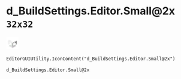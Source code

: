 # d_BuildSettings.Editor.Small@2x `32x32`
<img src="/img/d_BuildSettings.Editor.Small.png" width=32 height=32>

``` CSharp
EditorGUIUtility.IconContent("d_BuildSettings.Editor.Small@2x")
```
```
d_BuildSettings.Editor.Small@2x
```
